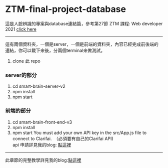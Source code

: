 # ZTM-final-project-database
這是人臉辨識的專案與database連結篇，參考第27節 ZTM 課程: Web developer 2021 [click here](https://www.udemy.com/share/101WcU3@5EAiAmGEE0x4-XTGI6KMPVG8yyKNykO6LWlBiBEiFhtCOxMG1dCxEOzqL1WmJH_nDQ==/ "title") 

---
這有兩個資料夾，一個是server，一個是前端的資料夾，內容已經完成前後端的連結，你可以載下來後，分兩個terminal來做測試。  
1. clone 此 repo  
### server的部分
  1. cd smart-brain-server-v2
  2. npm install
  3. npm start
### 前端的部分
  1. cd smart-brain-front-end-v3
  2. npm install
  3. npm start
  You must add your own API key in the src/App.js file to connect to Clarifai.　（必須要有自己的Clarifai API)  
  api 申請詳見我的blog: [點這裡](https://www.notion.so/Clarifai-API-Updates-Models-and-Troubleshooting-a62619f26fc74ab188d7a74b1ea23226 "title")  
---
此章節的完整教學詳見我的blog:[點這裡](https://www.notion.so/ZTM-FINAL-PROJECT_SmartBrain-Back-End-Database-35394d591edc4ba3962cbe3a7560bd03 "title")
